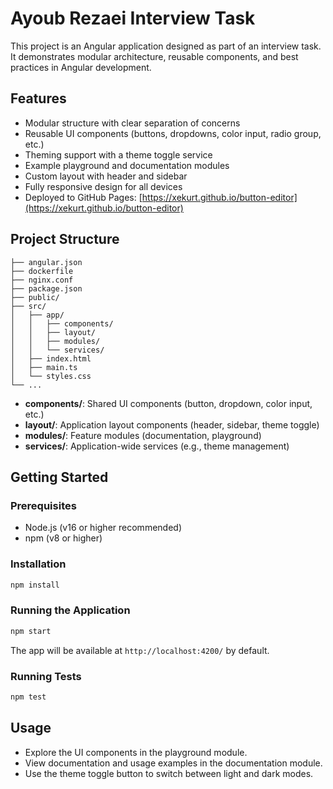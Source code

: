 # Ayoub Rezaei Interview Task

This project is an Angular application designed as part of an interview task. It demonstrates modular architecture, reusable components, and best practices in Angular development.

## Features
- Modular structure with clear separation of concerns
- Reusable UI components (buttons, dropdowns, color input, radio group, etc.)
- Theming support with a theme toggle service
- Example playground and documentation modules
- Custom layout with header and sidebar
- Fully responsive design for all devices
- Deployed to GitHub Pages: [https://xekurt.github.io/button-editor](https://xekurt.github.io/button-editor)

## Project Structure
```
├── angular.json
├── dockerfile
├── nginx.conf
├── package.json
├── public/
├── src/
│   ├── app/
│   │   ├── components/
│   │   ├── layout/
│   │   ├── modules/
│   │   └── services/
│   ├── index.html
│   ├── main.ts
│   └── styles.css
└── ...
```
- **components/**: Shared UI components (button, dropdown, color input, etc.)
- **layout/**: Application layout components (header, sidebar, theme toggle)
- **modules/**: Feature modules (documentation, playground)
- **services/**: Application-wide services (e.g., theme management)

## Getting Started

### Prerequisites
- Node.js (v16 or higher recommended)
- npm (v8 or higher)

### Installation
```bash
npm install
```

### Running the Application
```bash
npm start
```
The app will be available at `http://localhost:4200/` by default.

### Running Tests
```bash
npm test
```

## Usage
- Explore the UI components in the playground module.
- View documentation and usage examples in the documentation module.
- Use the theme toggle button to switch between light and dark modes.


